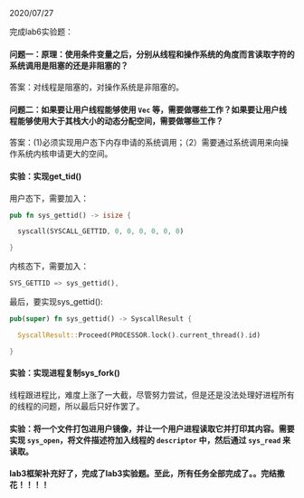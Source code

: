 2020/07/27

完成lab6实验题：

#### 问题一：原理：使用条件变量之后，分别从线程和操作系统的角度而言读取字符的系统调用是阻塞的还是非阻塞的？

答案：对线程是阻塞的，对操作系统是非阻塞的。

#### 问题二：如果要让用户线程能够使用 `Vec` 等，需要做哪些工作？如果要让用户线程能够使用大于其栈大小的动态分配空间，需要做哪些工作？

答案：(1)必须实现用户态下内存申请的系统调用；（2）需要通过系统调用来向操作系统内核申请更大的空间。

#### 实验：实现get_tid()

用户态下，需要加入：

```rust
pub fn sys_gettid() -> isize {

  syscall(SYSCALL_GETTID, 0, 0, 0, 0, 0, 0)

}
```

内核态下，需要加入：

```rust
SYS_GETTID => sys_gettid(),
```

最后，要实现sys_gettid():

```rust
pub(super) fn sys_gettid() -> SyscallResult {

  SyscallResult::Proceed(PROCESSOR.lock().current_thread().id)

}
```

#### 实验：实现进程复制sys_fork()

线程跟进程比，难度上涨了一大截，尽管努力尝试，但是还是没法处理好进程所有的线程的问题，所以最后只好作罢了。

#### 实验：将一个文件打包进用户镜像，并让一个用户进程读取它并打印其内容。需要实现 `sys_open`，将文件描述符加入线程的 `descriptor` 中，然后通过 `sys_read` 来读取。



#### lab3框架补充好了，完成了lab3实验题。至此，所有任务全部完成了。。完结撒花！！！！